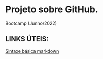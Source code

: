 # Projeto sobre GitHub. 
Bootcamp (Junho/2022)

## LINKS ÚTEIS: 
[Sintaxe básica markdown](https://www.markdownguide.org/)
